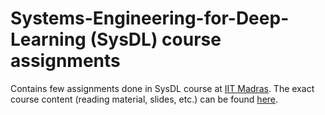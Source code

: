# Systems-Engineering-for-Deep-Learning (SysDL) course assignments
Contains few assignments done in SysDL course at [IIT Madras](https://www.iitm.ac.in/). The exact course content (reading material, slides, etc.) can be found [here](http://www.cse.iitm.ac.in/~pratyush/cs6886.html).
